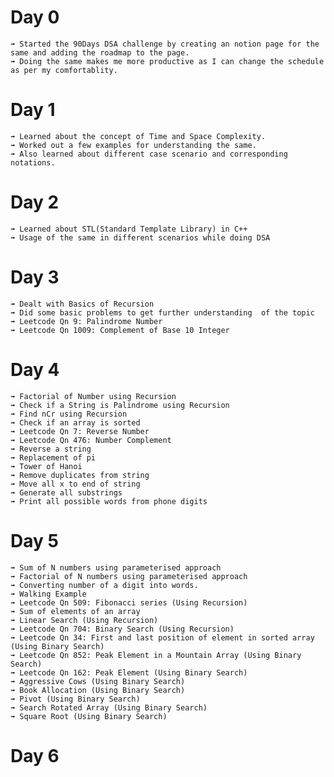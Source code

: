 # Day 0

    ➟ Started the 90Days DSA challenge by creating an notion page for the same and adding the roadmap to the page.
    ➟ Doing the same makes me more productive as I can change the schedule as per my comfortablity.

# Day 1

    ➟ Learned about the concept of Time and Space Complexity.
    ➟ Worked out a few examples for understanding the same.
    ➟ Also learned about different case scenario and corresponding notations.

# Day 2

    ➟ Learned about STL(Standard Template Library) in C++
    ➟ Usage of the same in different scenarios while doing DSA

# Day 3

    ➟ Dealt with Basics of Recursion
    ➟ Did some basic problems to get further understanding  of the topic
    ➟ Leetcode Qn 9: Palindrome Number
    ➟ Leetcode Qn 1009: Complement of Base 10 Integer

# Day 4

    ➟ Factorial of Number using Recursion
    ➟ Check if a String is Palindrome using Recursion
    ➟ Find nCr using Recursion
    ➟ Check if an array is sorted
    ➟ Leetcode Qn 7: Reverse Number
    ➟ Leetcode Qn 476: Number Complement
    ➟ Reverse a string
    ➟ Replacement of pi
    ➟ Tower of Hanoi
    ➟ Remove duplicates from string
    ➟ Move all x to end of string
    ➟ Generate all substrings
    ➟ Print all possible words from phone digits

# Day 5

    ➟ Sum of N numbers using parameterised approach
    ➟ Factorial of N numbers using parameterised approach
    ➟ Converting number of a digit into words.
    ➟ Walking Example
    ➟ Leetcode Qn 509: Fibonacci series (Using Recursion)
    ➟ Sum of elements of an array
    ➟ Linear Search (Using Recursion)
    ➟ Leetcode Qn 704: Binary Search (Using Recursion)
    ➟ Leetcode Qn 34: First and last position of element in sorted array (Using Binary Search)
    ➟ Leetcode Qn 852: Peak Element in a Mountain Array (Using Binary Search)
    ➟ Leetcode Qn 162: Peak Element (Using Binary Search)
    ➟ Aggressive Cows (Using Binary Search)
    ➟ Book Allocation (Using Binary Search)
    ➟ Pivot (Using Binary Search)
    ➟ Search Rotated Array (Using Binary Search)
    ➟ Square Root (Using Binary Search)

# Day 6
